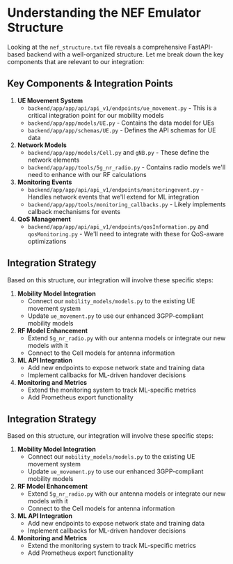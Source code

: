 # Understanding the NEF Emulator Structure

Looking at the `nef_structure.txt` file reveals a comprehensive FastAPI-based backend with a well-organized structure. Let me break down the key components that are relevant to our integration:

## Key Components & Integration Points

1. **UE Movement System**
   * `backend/app/app/api/api_v1/endpoints/ue_movement.py` - This is a critical integration point for our mobility models
   * `backend/app/app/models/UE.py` - Contains the data model for UEs
   * `backend/app/app/schemas/UE.py` - Defines the API schemas for UE data
2. **Network Models**
   * `backend/app/app/models/Cell.py` and `gNB.py` - These define the network elements
   * `backend/app/app/tools/5g_nr_radio.py` - Contains radio models we'll need to enhance with our RF calculations
3. **Monitoring Events**
   * `backend/app/app/api/api_v1/endpoints/monitoringevent.py` - Handles network events that we'll extend for ML integration
   * `backend/app/app/tools/monitoring_callbacks.py` - Likely implements callback mechanisms for events
4. **QoS Management**
   * `backend/app/app/api/api_v1/endpoints/qosInformation.py` and `qosMonitoring.py` - We'll need to integrate with these for QoS-aware optimizations

## Integration Strategy

Based on this structure, our integration will involve these specific steps:

1. **Mobility Model Integration**
   * Connect our `mobility_models/models.py` to the existing UE movement system
   * Update `ue_movement.py` to use our enhanced 3GPP-compliant mobility models
2. **RF Model Enhancement**
   * Extend `5g_nr_radio.py` with our antenna models or integrate our new models with it
   * Connect to the Cell models for antenna information
3. **ML API Integration**
   * Add new endpoints to expose network state and training data
   * Implement callbacks for ML-driven handover decisions
4. **Monitoring and Metrics**
   * Extend the monitoring system to track ML-specific metrics
   * Add Prometheus export functionality


## Integration Strategy

Based on this structure, our integration will involve these specific steps:

1. **Mobility Model Integration**
   * Connect our `mobility_models/models.py` to the existing UE movement system
   * Update `ue_movement.py` to use our enhanced 3GPP-compliant mobility models
2. **RF Model Enhancement**
   * Extend `5g_nr_radio.py` with our antenna models or integrate our new models with it
   * Connect to the Cell models for antenna information
3. **ML API Integration**
   * Add new endpoints to expose network state and training data
   * Implement callbacks for ML-driven handover decisions
4. **Monitoring and Metrics**
   * Extend the monitoring system to track ML-specific metrics
   * Add Prometheus export functionality
